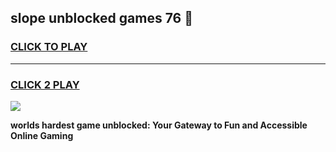 
## slope unblocked games 76 👋
<h3>
<a href="https://premium.freeplayer.one?title=slope_unblocked_games_76&ref=13F">CLICK TO PLAY</a></h3>
<hr>

<h3>
<a href="https://premium.freeplayer.one?title=slope_unblocked_games_76&ref=13F">CLICK 2 PLAY</a>
  
</h3>

<a href="https://premium.freeplayer.one?title=slope_unblocked_games_76&ref=12F/"><img src="https://clearcache.store/games.png"></a>


**worlds hardest game unblocked: Your Gateway to Fun and Accessible Online Gaming**
